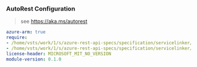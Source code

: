 ### AutoRest Configuration

> see https://aka.ms/autorest

``` yaml
azure-arm: true
require:
- /home/vsts/work/1/s/azure-rest-api-specs/specification/servicelinker/resource-manager/readme.md
- /home/vsts/work/1/s/azure-rest-api-specs/specification/servicelinker/resource-manager/readme.go.md
license-header: MICROSOFT_MIT_NO_VERSION
module-version: 0.1.0

```